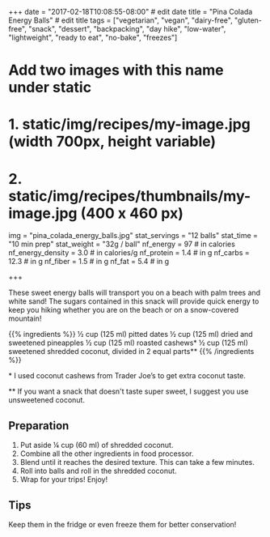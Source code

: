 +++
date = "2017-02-18T10:08:55-08:00" # edit date
title = "Pina Colada Energy Balls" # edit title
tags = ["vegetarian", "vegan", "dairy-free", "gluten-free", "snack", "dessert", "backpacking", "day hike", "low-water", "lightweight", "ready to eat", "no-bake", "freezes"]
# Add two images with this name under static
# 1. static/img/recipes/my-image.jpg (width 700px, height variable)
# 2. static/img/recipes/thumbnails/my-image.jpg (400 x 460 px)
img = "pina_colada_energy_balls.jpg"
stat_servings = "12 balls"
stat_time = "10 min prep"
stat_weight = "32g / ball"
nf_energy = 97 # in calories
nf_energy_density = 3.0 # in calories/g
nf_protein = 1.4 # in g
nf_carbs = 12.3 # in g
nf_fiber = 1.5 # in g
nf_fat = 5.4 # in g

+++

These sweet energy balls will transport you on a beach with palm trees and white sand! The sugars contained in this snack will provide quick energy to keep you hiking whether you are on the beach or on a snow-covered mountain!

{{% ingredients %}}
½ cup (125 ml) pitted dates
½ cup (125 ml) dried and sweetened pineapples
½ cup (125 ml) roasted cashews*
½ cup (125 ml) sweetened shredded coconut, divided in 2 equal parts**
{{% /ingredients %}}

\* I used coconut cashews from Trader Joe’s to get extra coconut taste.

** If you want a snack that doesn't taste super sweet, I suggest you use unsweetened coconut.

## Preparation

1. Put aside ¼ cup (60 ml) of shredded coconut. 
1. Combine all the other ingredients in food processor. 
1. Blend until it reaches the desired texture. This can take a few minutes. 
1. Roll into balls and roll in the shredded coconut. 
1. Wrap for your trips! Enjoy! 

## Tips

Keep them in the fridge or even freeze them for better conservation!
